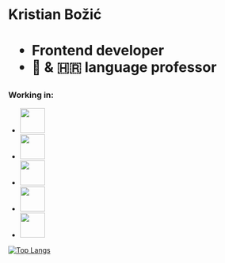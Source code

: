 <!--[![Anurag's GitHub stats](https://github-readme-stats.vercel.app/api?username=KiX7777&theme=chartreuse-dark)](https://github.com/anuraghazra/github-readme-stats)-->


<h1>Kristian Božić<h1>
  <ul>
    <li>Frontend developer </li>
    <li>🏴󠁧󠁢󠁥󠁮󠁧󠁿 & 🇭🇷 language professor </li>
  </ul>
  
  <h3>Working in: </h3>
  <ul>
    <li>
    <img src="https://www.svgrepo.com/show/349402/html5.svg" width=50 />
    </li>
    <li>
    <img src="https://www.svgrepo.com/show/452185/css-3.svg" width=50 />
    </li>   
    <li>
    <img src="https://upload.wikimedia.org/wikipedia/commons/9/96/Sass_Logo_Color.svg" width=50/>
    </li>
    <li>
    <img src="https://www.svgrepo.com/show/452045/js.svg" width=50 />
    </li>
    <li>
    <img src="https://www.svgrepo.com/show/354259/react.svg" width=50 />
    </li>
  </ul>

[![Top Langs](https://github-readme-stats.vercel.app/api/top-langs/?username=KiX7777&layout=compact&theme=chartreuse-dark)](https://github.com/anuraghazra/github-readme-stats)


<!--
**KiX7777/KiX7777** is a ✨ _special_ ✨ repository because its `README.md` (this file) appears on your GitHub profile.

Here are some ideas to get you started:

- 🔭 I’m currently working on ...
- 🌱 I’m currently learning ...
- 👯 I’m looking to collaborate on ...
- 🤔 I’m looking for help with ...
- 💬 Ask me about ...
- 📫 How to reach me: ...
- 😄 Pronouns: ...
- ⚡ Fun fact: ...
-->
